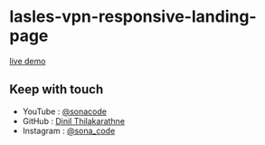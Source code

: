 # lasles-vpn-responsive-landing-page
 
[live demo](https://dinil-thilakarathne.github.io/laslesVPN-website-landingpage/)

## Keep with touch

- YouTube : [@sonacode](https://www.youtube.com/@sonacode/videos)
- GitHub : [Dinil Thilakarathne](https://github.com/Dinil-Thilakarathne/)
- Instagram : [@sona_code](https://www.instagram.com/sona_code/)